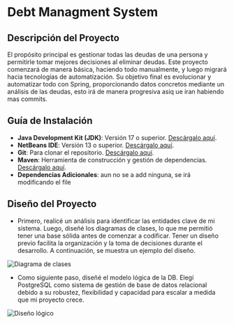 # Debt Managment System

## Descripción del Proyecto
El propósito principal es gestionar todas las deudas de una persona y permitirle tomar mejores decisiones al eliminar deudas. Este proyecto comenzará de manera básica, haciendo todo manualmente, y luego migrará hacia tecnologías de automatización. Su objetivo final es evolucionar y automatizar todo con Spring, proporcionando datos concretos mediante un análisis de las deudas, esto irá de manera progresiva asiq ue iran habiendo mas commits.

## Guía de Instalación
- **Java Development Kit (JDK)**: Versión 17 o superior. [Descárgalo aquí](https://www.oracle.com/java/technologies/javase-downloads.html).
- **NetBeans IDE**: Versión 13 o superior. [Descárgalo aquí](https://netbeans.apache.org/download/).
- **Git**: Para clonar el repositorio. [Descárgalo aquí](https://git-scm.com/).
- **Maven**: Herramienta de construcción y gestión de dependencias. [Descárgalo aquí](https://maven.apache.org/download.cgi).
- **Dependencias Adicionales**: aun no se a add ninguna, se irá modificando el file

## Diseño del Proyecto
- Primero, realicé un análisis para identificar las entidades clave de mi sistema. Luego, diseñé los diagramas de clases, lo que me permitió tener una base sólida antes de comenzar a codificar. Tener un diseño previo facilita la organización y la toma de decisiones durante el desarrollo. A continuación, se muestra un ejemplo del diseño.

![Diagrama de clases](https://github.com/user-attachments/assets/a254642c-85e2-4d11-a812-96ec4952b908)

- Como siguiente paso, diseñé el modelo lógica de la DB. Elegí PostgreSQL como sistema de gestión de base de datos relacional debido a su robustez, flexibilidad y capacidad para escalar a medida que mi proyecto crece.

![Diseño lógico](https://github.com/user-attachments/assets/f6812fa6-0fe3-4b38-82f4-df85ea935c4a)


